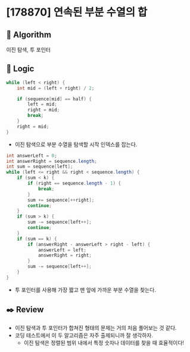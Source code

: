 # [178870] 연속된 부분 수열의 합

## :pushpin: **Algorithm**

이진 탐색, 투 포인터

## :round_pushpin: **Logic**

```java
while (left < right) {
    int mid = (left + right) / 2;

    if (sequence[mid] == half) {
        left = mid;
        right = mid;
        break;
    }
    right = mid;
}
```

- 이진 탐색으로 부분 수열을 탐색할 시작 인덱스를 잡는다.

```java
int answerLeft = 0;
int answerRight = sequence.length;
int sum = sequence[left];
while (left <= right && right < sequence.length) {
    if (sum < k) {
        if (right == sequence.length - 1) {
            break;
        }
        sum += sequence[++right];
        continue;
    }
    if (sum > k) {
        sum -= sequence[left++];
        continue;
    }
    if (sum == k) {
        if (answerRight - answerLeft > right - left) {
            answerLeft = left;
            answerRight = right;
        }
        sum -= sequence[left++];
    }
}
```

- 투 포인터를 사용해 가장 짧고 맨 앞에 가까운 부분 수열을 찾는다.

## :black_nib: **Review**

- 이진 탐색과 투 포인터가 합쳐진 형태의 문제는 거의 처음 풀어보는 것 같다.
- 코딩 테스트에서 이 두 알고리즘은 자주 출제되니까 잘 생각하자.
  - 이진 탐색은 정렬된 범위 내에서 특정 숫자나 데이터를 찾을 때 효율적이다!
